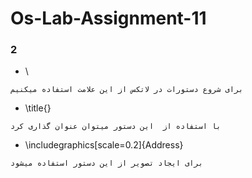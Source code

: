 # Os-Lab-Assignment-11

### 2

- \
```shell
برای شروع دستورات در لاتکس از این علامت استفاده میکنیم 
```
- \title{}

```shell
با استفاده از  این دستور میتوان عنوان گذاری کرد
```
- \includegraphics[scale=0.2]{Address}

```shell
برای ایجاد تصویر از این دستور استفاده میشود 
```

